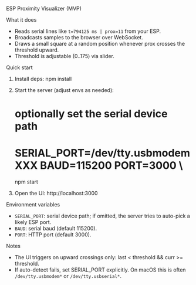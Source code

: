 ESP Proximity Visualizer (MVP)

What it does
- Reads serial lines like `t=794125 ms | prox=11` from your ESP.
- Broadcasts samples to the browser over WebSocket.
- Draws a small square at a random position whenever prox crosses the threshold upward.
- Threshold is adjustable (0..175) via slider.

Quick start
1) Install deps:
   npm install

2) Start the server (adjust envs as needed):
   # optionally set the serial device path
   # SERIAL_PORT=/dev/tty.usbmodemXXX BAUD=115200 PORT=3000 \
   npm start

3) Open the UI:
   http://localhost:3000

Environment variables
- `SERIAL_PORT`: serial device path; if omitted, the server tries to auto-pick a likely ESP port.
- `BAUD`: serial baud (default 115200).
- `PORT`: HTTP port (default 3000).

Notes
- The UI triggers on upward crossings only: last < threshold && curr >= threshold.
- If auto-detect fails, set SERIAL_PORT explicitly. On macOS this is often `/dev/tty.usbmodem*` or `/dev/tty.usbserial*`.

